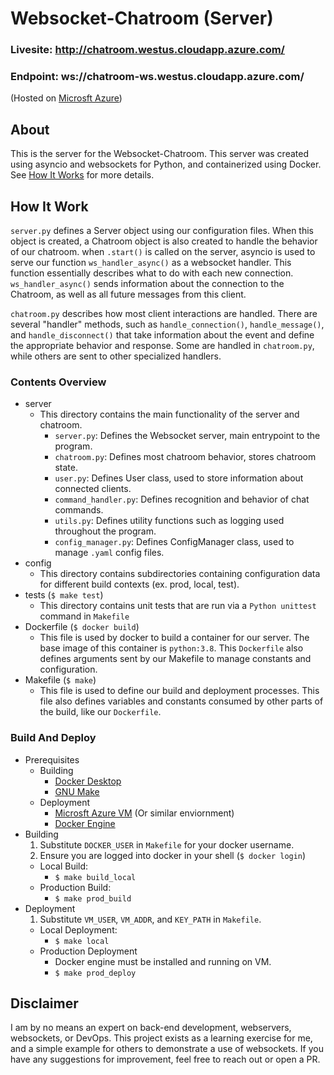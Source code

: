 # Websocket-Chatroom (Server)
### Livesite:  http://chatroom.westus.cloudapp.azure.com/
### Endpoint: ws://chatroom-ws.westus.cloudapp.azure.com/

(Hosted on [Microsft Azure](https://azure.microsoft.com/en-us/))

## About
This is the server for the Websocket-Chatroom. This server was created using asyncio and websockets for Python, and containerized using Docker. See [How It Works](#How-It-Works) for more details.

## How It Work
`server.py` defines a Server object using our configuration files. When this object is created, a Chatroom object is also created to handle the behavior of our chatroom. when `.start()` is called on the server, asyncio is used to serve our function `ws_handler_async()` as a websocket handler. This function essentially describes what to do with each new connection. `ws_handler_async()` sends information about the connection to the Chatroom, as well as all future messages from this client. 

`chatroom.py` describes how most client interactions are handled. There are several "handler" methods, such as `handle_connection()`, `handle_message()`, and `handle_disconnect()` that take information about the event and define the appropriate behavior and response. Some are handled in `chatroom.py`, while others are sent to other specialized handlers. 

### Contents Overview
- server
    - This directory contains the main functionality of the server and chatroom. 
        - `server.py`: Defines the Websocket server, main entrypoint to the program.
        - `chatroom.py`: Defines most chatroom behavior, stores chatroom state.
        - `user.py`: Defines User class, used to store information about connected clients.
        - `command_handler.py`: Defines recognition and behavior of chat commands.
        - `utils.py`: Defines utility functions such as logging used throughout the program.
        - `config_manager.py`: Defines ConfigManager class, used to manage `.yaml` config files.
- config
    - This directory contains subdirectories containing configuration data for different build contexts (ex. prod, local, test).
- tests (`$ make test`)
    - This directory contains unit tests that are run via a `Python unittest` command in `Makefile`
- Dockerfile (`$ docker build`)
    - This file is used by docker to build a container for our server. The base image of this container is `python:3.8`. This `Dockerfile` also defines arguments sent by our Makefile to manage constants and configuration.
- Makefile (`$ make`)
    - This file is used to define our build and deployment processes. This file also defines variables and constants consumed by other parts of the build, like our `Dockerfile`.

### Build And Deploy
- Prerequisites
    - Building 
        - [Docker Desktop](https://www.docker.com/products/docker-desktop)
        - [GNU Make](https://www.gnu.org/software/make/)
    - Deployment
        - [Microsft Azure VM](https://azure.microsoft.com/en-us/services/virtual-machines/) (Or similar enviornment)
        - [Docker Engine](https://docs.docker.com/engine/install/ubuntu/)
- Building
    1. Substitute `DOCKER_USER` in `Makefile` for your docker username.
    2. Ensure you are logged into docker in your shell (`$ docker login`)
    - Local Build:
        - `$ make build_local`
    - Production Build:
        - `$ make prod_build`
- Deployment
    1. Substitute `VM_USER`, `VM_ADDR`, and `KEY_PATH` in `Makefile`.
    - Local Deployment:
        - `$ make local`
    - Production Deployment
        - Docker engine must be installed and running on VM.
        - `$ make prod_deploy`



## Disclaimer
I am by no means an expert on back-end development, webservers, websockets, or DevOps. This project exists as a learning exercise for me, and a simple example for others to demonstrate a use of websockets. If you have any suggestions for improvement, feel free to reach out or open a PR.